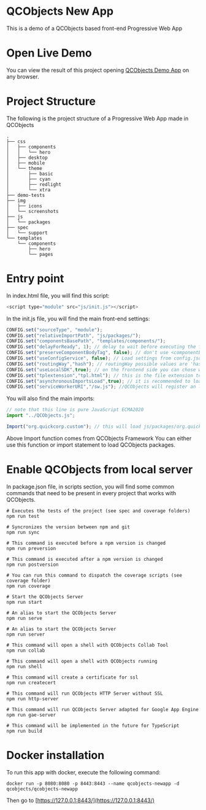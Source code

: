 # QCObjects New App

This is a demo of a QCObjects based front-end Progressive Web App

# Open Live Demo

You can view the result of this project opening [QCObjects Demo App](https://newapp.qcobjects.dev) on any browser.

# Project Structure

The following is the project structure of a Progressive Web App made in QCObjects

```shell
.
├── css
│   ├── components
│   │   └── hero
│   ├── desktop
│   ├── mobile
│   └── theme
│       ├── basic
│       ├── cyan
│       ├── redlight
│       └── xtra
├── demo-tests
├── img
│   ├── icons
│   └── screenshots
├── js
│   └── packages
├── spec
│   └── support
└── templates
    └── components
        ├── hero
        └── pages

```

# Entry point

In index.html file, you will find this script:

```javascript
<script type="module" src="js/init.js"></script>
```

In the init.js file, you will find the main front-end settings:

```javascript
CONFIG.set("sourceType", "module");
CONFIG.set("relativeImportPath", "js/packages/");
CONFIG.set("componentsBasePath", "templates/components/");
CONFIG.set("delayForReady", 1); // delay to wait before executing the first ready event, it includes imports
CONFIG.set("preserveComponentBodyTag", false); // don't use <componentBody></componentBody> tag
CONFIG.set("useConfigService", false); // Load settings from config.json
CONFIG.set("routingWay","hash"); // routingWay possible values are 'hash','pathname','search'
CONFIG.set("useLocalSDK",true); // on the frontend side you can chose whether to load the SDK from sdk.qcobjects.dev or from your local website
CONFIG.set("tplextension","tpl.html"); // this is the file extension to locate the template files (if component.name = 'main' then template name will be main.tpl.html)
CONFIG.set("asynchronousImportsLoad",true); // it is recommended to load the Import declarations in an asyncronous way
CONFIG.set("serviceWorkerURI","/sw.js"); //QCObjects will register an launch this service worker automatically to work offline

```

You will also find the main imports:

```javascript
// note that this line is pure JavaScript ECMA2020
import "../QCObjects.js";
```

```javascript
Import("org.quickcorp.custom"); // this will load js/packages/org.quickcorp.custom.js file
```

Above Import function comes from QCObjects Framework
You can either use this function or import statement to load QCObjects packages.

# Enable QCObjects from local server

In package.json file, in scripts section, you will find some common commands that need to be present in every project that works with QCObjects.

```shell
# Executes the tests of the project (see spec and coverage folders)
npm run test
```

```shell
# Syncronizes the version between npm and git
npm run sync
```

```shell
# This command is executed before a npm version is changed
npm run preversion
```

```shell
# This command is executed after a npm version is changed
npm run postversion
```

```shell
# You can run this command to dispatch the coverage scripts (see coverage folder)
npm run coverage
```

```shell
# Start the QCObjects Server
npm run start
```

```shell
# An alias to start the QCObjects Server
npm run serve
```

```shell
# An alias to start the QCObjects Server
npm run server
```

```shell
# This command will open a shell with QCObjects Collab Tool
npm run collab
```

```shell
# This command will open a shell with QCObjects running
npm run shell
```

```shell
# This command will create a certificate for ssl
npm run createcert
```

```shell
# This command will run QCObjects HTTP Server without SSL
npm run http-server
```

```shell
# This command will run QCObjects Server adapted for Google App Engine
npm run gae-server
```

```shell
# This command will be implemented in the future for TypeScript
npm run build
```

# Docker installation

To run this app with docker, execute the following command:

```shell
docker run -p 8080:8080 -p 8443:8443 --name qcobjects-newapp -d qcobjects/qcobjects-newapp
```

Then go to [https://127.0.0.1:8443/](https://127.0.0.1:8443/)
